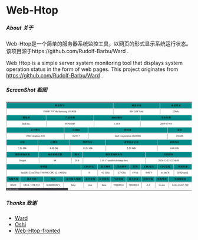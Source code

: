 # Web-Htop
##### About 关于

Web-Htop是一个简单的服务器系统监控工具，以网页的形式显示系统运行状态。该项目源于https://github.com/Rudolf-Barbu/Ward .

Web Htop is a simple server system monitoring tool that displays system operation status in the form of web pages. This project originates from https://github.com/Rudolf-Barbu/Ward .

##### ScreenShot 截图

![](screen/screen.jpg)

##### Thanks 致谢

- [Ward](https://github.com/Rudolf-Barbu/Ward)
- [Oshi](https://github.com/oshi/oshi)
- [Web-Htop-fronted](https://github.com/OldSaltFish/Web-Htop-fronted)
